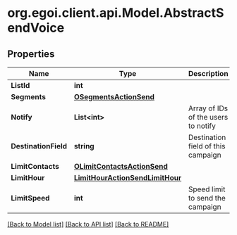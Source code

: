 
# org.egoi.client.api.Model.AbstractSendVoice

## Properties

Name | Type | Description | Notes
------------ | ------------- | ------------- | -------------
**ListId** | **int** |  | 
**Segments** | [**OSegmentsActionSend**](OSegmentsActionSend.md) |  | 
**Notify** | **List&lt;int&gt;** | Array of IDs of the users to notify | [optional] 
**DestinationField** | **string** | Destination field of this campaign | 
**LimitContacts** | [**OLimitContactsActionSend**](OLimitContactsActionSend.md) |  | [optional] 
**LimitHour** | [**LimitHourActionSendLimitHour**](LimitHourActionSendLimitHour.md) |  | [optional] 
**LimitSpeed** | **int** | Speed limit to send the campaign | [optional] 

[[Back to Model list]](../README.md#documentation-for-models)
[[Back to API list]](../README.md#documentation-for-api-endpoints)
[[Back to README]](../README.md)

